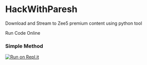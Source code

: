 # HackWithParesh

Download and Stream to Zee5 premium content using python tool

Run Code Online

### Simple Method
[![Run on Repl.it](https://replit.com/@HackWithParesh/HackWithParesh#Zee5.py)](https://repl.it/@phaticusthiccy/WhatsAsena-QR)

